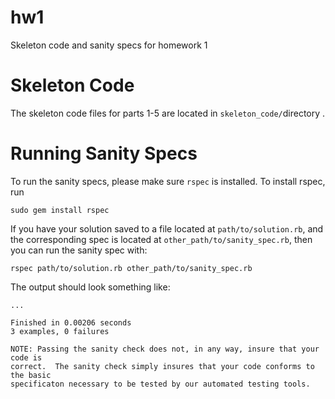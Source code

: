 hw1
===

Skeleton code and sanity specs for homework 1

Skeleton Code
=============

The skeleton code files for parts 1-5 are located in `skeleton_code/`directory .

Running Sanity Specs
====================

To run the sanity specs, please make sure `rspec` is installed.
To install rspec, run

    sudo gem install rspec

If you have your solution saved to a file located at `path/to/solution.rb`, and
the corresponding spec is located at `other_path/to/sanity_spec.rb`, then you can run
the sanity spec with:

    rspec path/to/solution.rb other_path/to/sanity_spec.rb

The output should look something like:

    ...

    Finished in 0.00206 seconds
    3 examples, 0 failures

    NOTE: Passing the sanity check does not, in any way, insure that your code is
    correct.  The sanity check simply insures that your code conforms to the basic
    specificaton necessary to be tested by our automated testing tools.
